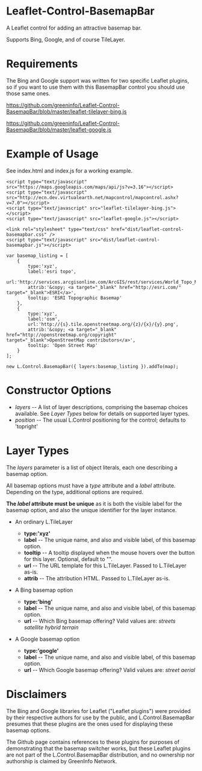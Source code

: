# Leaflet-Control-BasemapBar
A Leaflet control for adding an attractive basemap bar.

Supports Bing, Google, and of course TileLayer.

# Requirements

The Bing and Google support was written for two specific Leaflet plugins, so if you want to use them with this BasemapBar control you should use those same ones.

https://github.com/greeninfo/Leaflet-Control-BasemapBar/blob/master/leaflet-tilelayer-bing.js

https://github.com/greeninfo/Leaflet-Control-BasemapBar/blob/master/leaflet-google.js

# Example of Usage

See index.html and index.js for a working example.

    <script type="text/javascript" src="https://maps.googleapis.com/maps/api/js?v=3.16"></script>
    <script type="text/javascript" src="http://ecn.dev.virtualearth.net/mapcontrol/mapcontrol.ashx?v=7.0"></script>
    <script type="text/javascript" src="leaflet-tilelayer-bing.js"></script>
    <script type="text/javascript" src="leaflet-google.js"></script>

    <link rel="stylesheet" type="text/css" href="dist/leaflet-control-basemapbar.css" />
    <script type="text/javascript" src="dist/leaflet-control-basemapbar.js"></script>

    var basemap_listing = [
        {
            type:'xyz',
            label:'esri topo',
            url:'http://services.arcgisonline.com/ArcGIS/rest/services/World_Topo_Map/MapServer/tile/{z}/{y}/{x}.jpg',
            attrib:'&copy; <a target="_blank" href="http://esri.com/" target="_blank">ESRI</a>',
            tooltip: 'ESRI Topographic Basemap'
        },
        {
            type:'xyz',
            label:'osm',
            url:'http://{s}.tile.openstreetmap.org/{z}/{x}/{y}.png',
            attrib:'&copy; <a target="_blank" href="http://openstreetmap.org/copyright" target="_blank">OpenStreetMap contributors</a>',
            tooltip: 'Open Street Map'
        }
    ];

    new L.Control.BasemapBar({ layers:basemap_listing }).addTo(map);


# Constructor Options

* _layers_ -- A list of layer descriptions, comprising the basemap choices available. See _Layer Types_ below for details on supported layer types.
* _position_ -- The usual L.Control positioning for the control; defaults to 'topright'

# Layer Types

The _layers_ parameter is a list of object literals, each one describing a basemap option.

All basemap options must have a _type_ attribute and a _label_ attribute. Depending on the type, additional options are required.

**The _label_ attribute must be unique** as it is both the visible label for the basemap option, and also the unique identifier for the layer instance.

* An ordinary L.TileLayer
  * **type:'xyz'**
  * **label** -- The unique name, and also and visible label, of this basemap option.
  * **tooltip** -- A tooltip displayed when the mouse hovers over the button for this layer. Optional, default to "".
  * **url** -- The URL template for this L.TileLayer. Passed to L.TileLayer as-is.
  * **attrib** -- The attribution HTML. Passed to L.TileLayer as-is.

* A Bing basemap option
  * **type:'bing'**
  * **label** -- The unique name, and also and visible label, of this basemap option.
  * **url** -- Which Bing basemap offering? Valid values are: _streets_   _satellite_   _hybrid_   _terrain_

* A Google basemap option
  * **type:'google'**
  * **label** -- The unique name, and also and visible label, of this basemap option.
  * **url** -- Which Google basemap offering? Valid values are: _street_   _aerial_

# Disclaimers

The Bing and Google libraries for Leaflet ("Leaflet plugins") were provided by their respective authors for use by the public, and L.Control.BasemapBar presumes that these plugins are the ones used for displaying these basemap options.

The Github page contains references to these plugins for purposes of demonstrating that the basemap switcher works, but these Leaflet plugins are not part of the L.Control.BasemapBar distribution, and no ownership nor authorship is claimed by GreenInfo Network.
